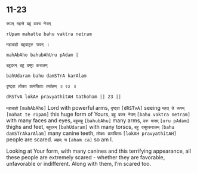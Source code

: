## 11-23


```shloka-sa
रूपम् महत्ते बहु वक्त्र नेत्रम्
```
```shloka-sa-hk
rUpam mahatte bahu vaktra netram
```
```shloka-sa
महाबाहो बहुबाहूरु पादम् ।
```
```shloka-sa-hk
mahAbAho bahubAhUru pAdam |
```
```shloka-sa
बहूदरम् बहु दम्ष्ट्रा करालम्
```
```shloka-sa-hk
bahUdaram bahu damSTrA karAlam
```
```shloka-sa
दृष्ट्वा लोकाः प्रव्यथिताः तथोहम् ॥ २३ ॥
```
```shloka-sa-hk
dRSTvA lokAH pravyathitAH tathoham || 23 ||
```

`महाबाहो` `[mahAbAho]` Lord with powerful arms, `दृष्ट्वा` `[dRSTvA]` seeing `महत् ते रूपम्` `[mahat te rUpam]` this huge form of Yours, `बहु वक्त्र नेत्रम्` `[bahu vaktra netram]` with many faces and eyes, `बहुबाहु` `[bahubAhu]` many arms, `उरु पादम्` `[uru pAdam]` thighs and feet, `बहूदरम्` `[bahUdaram]` with many torsos, `बहु दम्ष्ट्राकरालम्` `[bahu damSTrAkarAlam]` many canine teeth, `लोकाः प्रव्यथिताः` `[lokAH pravyathitAH]` people are scared. `अहम् च` `[aham ca]` so am I.



Looking at Your form, with many canines and this terrifying appearance, all these people are extremely scared - whether they are favorable, unfavorable or indifferent. Along with them, I’m scared too.

